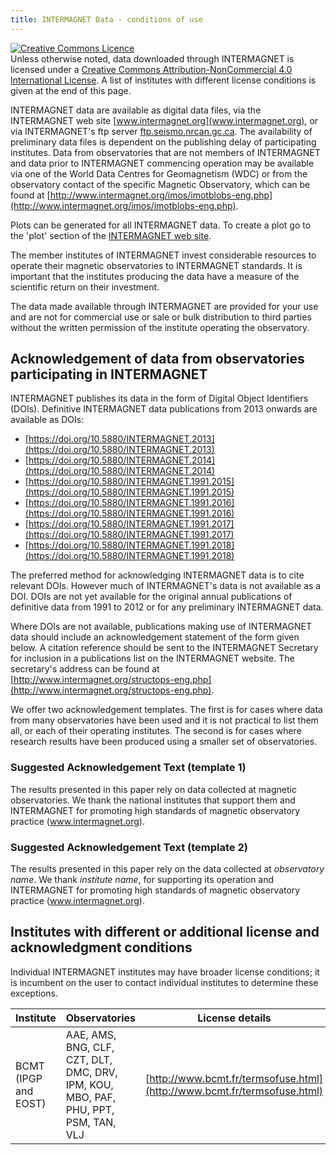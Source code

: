 ```yaml
---
title: INTERMAGNET Data - conditions of use
---
```


<!-- This section copied from Creative Commons - please don't change -->
<a rel="license" href="http://creativecommons.org/licenses/by-nc/4.0/"><img alt="Creative Commons Licence" style="border-width:0" src="https://i.creativecommons.org/l/by-nc/4.0/88x31.png" /></a><br />Unless otherwise noted, data downloaded through INTERMAGNET is licensed under a <a rel="license" href="http://creativecommons.org/licenses/by-nc/4.0/">Creative Commons Attribution-NonCommercial 4.0 International License</a>. A list of institutes with different license conditions is given at the end of this page.

INTERMAGNET data are available as digital data files, via the INTERMAGNET web site [www.intermagnet.org](www.intermagnet.org), or via INTERMAGNET's ftp server [ftp.seismo.nrcan.gc.ca](ftp://ftp.seismo.nrcan.gc.ca). The availability of preliminary data files is dependent on the publishing delay of participating institutes. Data from observatories that are not members of INTERMAGNET and data prior to INTERMAGNET commencing operation may be available via one of the World Data Centres for Geomagnetism (WDC) or from the observatory contact of the specific Magnetic Observatory, which can be found at [http://www.intermagnet.org/imos/imotblobs-eng.php](http://www.intermagnet.org/imos/imotblobs-eng.php).

Plots can be generated for all INTERMAGNET data. To create a plot go to the 'plot' section of the [INTERMAGNET web site](http://intermagnet.org/data-donnee/dataplot-eng.php).

The member institutes of INTERMAGNET invest considerable resources to operate their magnetic observatories to INTERMAGNET standards. It is important that the institutes producing the data have a measure of the scientific return on their investment.

The data made available through INTERMAGNET are provided for your use and are not for commercial use or sale or bulk distribution to third parties without the written permission of the institute operating the observatory.

## Acknowledgement of data from observatories participating in INTERMAGNET

INTERMAGNET publishes its data in the form of Digital Object Identifiers (DOIs). Definitive INTERMAGNET data publications from 2013 onwards are available as DOIs:

- [https://doi.org/10.5880/INTERMAGNET.2013](https://doi.org/10.5880/INTERMAGNET.2013)
- [https://doi.org/10.5880/INTERMAGNET.2014](https://doi.org/10.5880/INTERMAGNET.2014)
- [https://doi.org/10.5880/INTERMAGNET.1991.2015](https://doi.org/10.5880/INTERMAGNET.1991.2015)
- [https://doi.org/10.5880/INTERMAGNET.1991.2016](https://doi.org/10.5880/INTERMAGNET.1991.2016)
- [https://doi.org/10.5880/INTERMAGNET.1991.2017](https://doi.org/10.5880/INTERMAGNET.1991.2017)
- [https://doi.org/10.5880/INTERMAGNET.1991.2018](https://doi.org/10.5880/INTERMAGNET.1991.2018)

The preferred method for acknowledging INTERMAGNET data is to cite relevant DOIs. However much of INTERMAGNET's data is not available as a DOI. DOIs are not yet available for the original annual publications of definitive data from 1991 to 2012 or for any preliminary INTERMAGNET data.

Where DOIs are not available, publications making use of INTERMAGNET data should include an acknowledgement statement of the form given below. A citation reference should be sent to the INTERMAGNET Secretary for inclusion in a publications list on the INTERMAGNET website. The secretary's address can be found at [http://www.intermagnet.org/structops-eng.php](http://www.intermagnet.org/structops-eng.php).

We offer two acknowledgement templates. The first is for cases where data from many observatories have been used and it is not practical to list them all, or each of their operating institutes. The second is for cases where research results have been produced using a smaller set of observatories.

### Suggested Acknowledgement Text (template 1)

The results presented in this paper rely on data collected at magnetic observatories. We thank the national institutes that support them and INTERMAGNET for promoting high standards of magnetic observatory practice (www.intermagnet.org).

### Suggested Acknowledgement Text (template 2)

The results presented in this paper rely on the data collected at *observatory name*. We thank *institute name*, for supporting its operation and INTERMAGNET for promoting high standards of magnetic observatory practice (www.intermagnet.org).

## Institutes with different or additional license and acknowledgment conditions

Individual INTERMAGNET institutes may have broader license conditions; it is incumbent on the user to contact individual institutes to determine these exceptions.

| Institute | Observatories | License details |
|-----------|---------------|-----------------|
| BCMT (IPGP and EOST) | AAE, AMS, BNG, CLF, CZT, DLT, DMC, DRV, IPM, KOU, MBO, PAF, PHU, PPT, PSM, TAN, VLJ | [http://www.bcmt.fr/termsofuse.html](http://www.bcmt.fr/termsofuse.html) |
